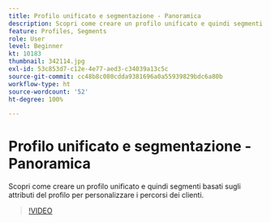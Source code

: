 ```yaml
---
title: Profilo unificato e segmentazione - Panoramica
description: Scopri come creare un profilo unificato e quindi segmenti basati sugli attributi del profilo per personalizzare i percorsi dei clienti.
feature: Profiles, Segments
role: User
level: Beginner
kt: 10183
thumbnail: 342114.jpg
exl-id: 53c853d7-c12e-4e77-aed3-c34039a13c5c
source-git-commit: cc48b8c080cdda9381696a0a55939829bdc6a80b
workflow-type: ht
source-wordcount: '52'
ht-degree: 100%

---
```


# Profilo unificato e segmentazione - Panoramica

Scopri come creare un profilo unificato e quindi segmenti basati sugli attributi del profilo per personalizzare i percorsi dei clienti.

>[!VIDEO](https://video.tv.adobe.com/v/342114?quality=12&learn=on)
